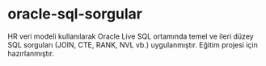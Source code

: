 # oracle-sql-sorgular
HR veri modeli kullanılarak Oracle Live SQL ortamında temel ve ileri düzey SQL sorguları (JOIN, CTE, RANK, NVL vb.) uygulanmıştır. Eğitim projesi için hazırlanmıştır.
